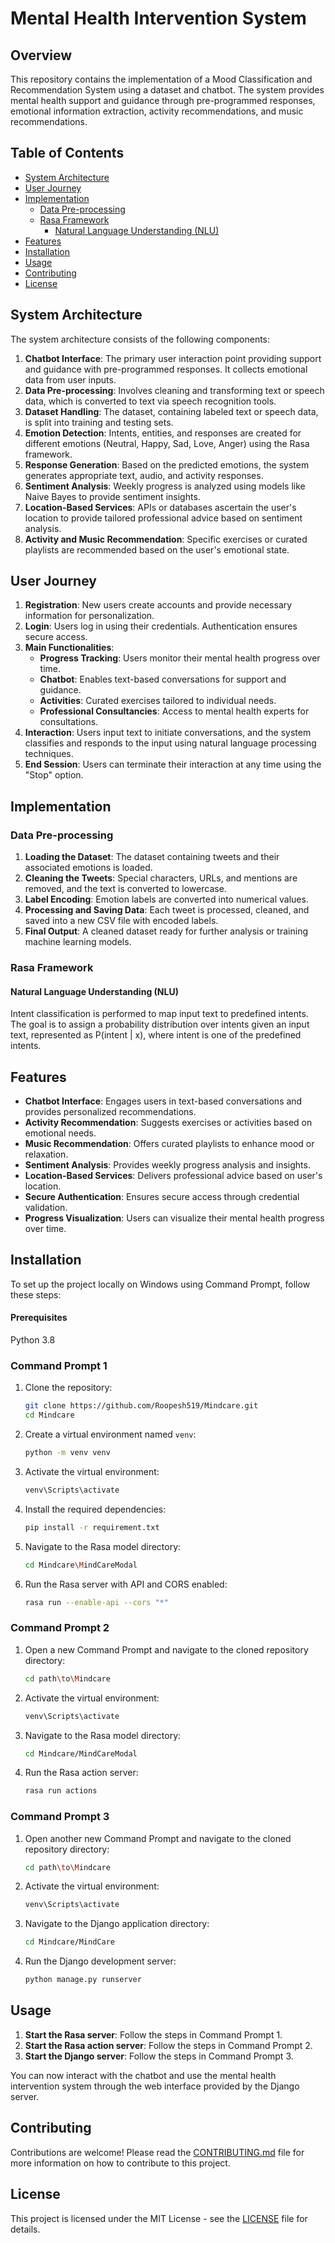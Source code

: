 # Mental Health Intervention System

## Overview

This repository contains the implementation of a Mood Classification and Recommendation System using a dataset and chatbot. The system provides mental health support and guidance through pre-programmed responses, emotional information extraction, activity recommendations, and music recommendations.

## Table of Contents

- [System Architecture](#system-architecture)
- [User Journey](#user-journey)
- [Implementation](#implementation)
  - [Data Pre-processing](#data-pre-processing)
  - [Rasa Framework](#rasa-framework)
    - [Natural Language Understanding (NLU)](#natural-language-understanding-nlu)
- [Features](#features)
- [Installation](#installation)
- [Usage](#usage)
- [Contributing](#contributing)
- [License](#license)

## System Architecture

The system architecture consists of the following components:

1. **Chatbot Interface**: The primary user interaction point providing support and guidance with pre-programmed responses. It collects emotional data from user inputs.
2. **Data Pre-processing**: Involves cleaning and transforming text or speech data, which is converted to text via speech recognition tools.
3. **Dataset Handling**: The dataset, containing labeled text or speech data, is split into training and testing sets.
4. **Emotion Detection**: Intents, entities, and responses are created for different emotions (Neutral, Happy, Sad, Love, Anger) using the Rasa framework.
5. **Response Generation**: Based on the predicted emotions, the system generates appropriate text, audio, and activity responses.
6. **Sentiment Analysis**: Weekly progress is analyzed using models like Naive Bayes to provide sentiment insights.
7. **Location-Based Services**: APIs or databases ascertain the user's location to provide tailored professional advice based on sentiment analysis.
8. **Activity and Music Recommendation**: Specific exercises or curated playlists are recommended based on the user's emotional state.

## User Journey

1. **Registration**: New users create accounts and provide necessary information for personalization.
2. **Login**: Users log in using their credentials. Authentication ensures secure access.
3. **Main Functionalities**:
   - **Progress Tracking**: Users monitor their mental health progress over time.
   - **Chatbot**: Enables text-based conversations for support and guidance.
   - **Activities**: Curated exercises tailored to individual needs.
   - **Professional Consultancies**: Access to mental health experts for consultations.
4. **Interaction**: Users input text to initiate conversations, and the system classifies and responds to the input using natural language processing techniques.
5. **End Session**: Users can terminate their interaction at any time using the "Stop" option.

## Implementation

### Data Pre-processing

1. **Loading the Dataset**: The dataset containing tweets and their associated emotions is loaded.
2. **Cleaning the Tweets**: Special characters, URLs, and mentions are removed, and the text is converted to lowercase.
3. **Label Encoding**: Emotion labels are converted into numerical values.
4. **Processing and Saving Data**: Each tweet is processed, cleaned, and saved into a new CSV file with encoded labels.
5. **Final Output**: A cleaned dataset ready for further analysis or training machine learning models.

### Rasa Framework

#### Natural Language Understanding (NLU)

Intent classification is performed to map input text to predefined intents. The goal is to assign a probability distribution over intents given an input text, represented as P(intent | x), where intent is one of the predefined intents.

## Features

- **Chatbot Interface**: Engages users in text-based conversations and provides personalized recommendations.
- **Activity Recommendation**: Suggests exercises or activities based on emotional needs.
- **Music Recommendation**: Offers curated playlists to enhance mood or relaxation.
- **Sentiment Analysis**: Provides weekly progress analysis and insights.
- **Location-Based Services**: Delivers professional advice based on user's location.
- **Secure Authentication**: Ensures secure access through credential validation.
- **Progress Visualization**: Users can visualize their mental health progress over time.

## Installation

To set up the project locally on Windows using Command Prompt, follow these steps:

#### Prerequisites

Python 3.8

### Command Prompt 1

1. Clone the repository:
   ```sh
   git clone https://github.com/Roopesh519/Mindcare.git
   cd Mindcare
   ```

2. Create a virtual environment named `venv`:
   ```sh
   python -m venv venv
   ```

3. Activate the virtual environment:
   ```sh
   venv\Scripts\activate
   ```

4. Install the required dependencies:
   ```sh
   pip install -r requirement.txt
   ```

5. Navigate to the Rasa model directory:
   ```sh
   cd Mindcare\MindCareModal
   ```

6. Run the Rasa server with API and CORS enabled:
   ```sh
   rasa run --enable-api --cors "*"
   ```

### Command Prompt 2

1. Open a new Command Prompt and navigate to the cloned repository directory:
   ```sh
   cd path\to\Mindcare
   ```

2. Activate the virtual environment:
   ```sh
   venv\Scripts\activate
   ```

3. Navigate to the Rasa model directory:
   ```sh
   cd Mindcare/MindCareModal
   ```

4. Run the Rasa action server:
   ```sh
   rasa run actions
   ```

### Command Prompt 3

1. Open another new Command Prompt and navigate to the cloned repository directory:
   ```sh
   cd path\to\Mindcare
   ```

2. Activate the virtual environment:
   ```sh
   venv\Scripts\activate
   ```

3. Navigate to the Django application directory:
   ```sh
   cd Mindcare/MindCare
   ```

4. Run the Django development server:
   ```sh
   python manage.py runserver
   ```

## Usage

1. **Start the Rasa server**: Follow the steps in Command Prompt 1.
2. **Start the Rasa action server**: Follow the steps in Command Prompt 2.
3. **Start the Django server**: Follow the steps in Command Prompt 3.

You can now interact with the chatbot and use the mental health intervention system through the web interface provided by the Django server.

## Contributing

Contributions are welcome! Please read the [CONTRIBUTING.md](CONTRIBUTING.md) file for more information on how to contribute to this project.

## License

This project is licensed under the MIT License - see the [LICENSE](LICENSE) file for details.
